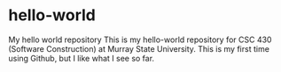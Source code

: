 # hello-world
My hello world repository
This is my hello-world repository for CSC 430 (Software Construction) at Murray State University.
This is my first time using Github, but I like what I see so far.
